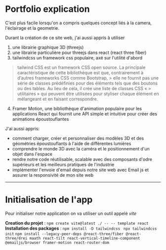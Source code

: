 # Portfolio explication

C'est plus facile lorsqu'on a compris quelques concept liés à la camera, l'éclairage et la geometrie.

Durant la création de ce site web, j'ai aussi appris à utiliser 
  1. une librairie graphique 3D (threejs)
  2. une librairie particulière pour threejs dans react (react three fiber)
  3. tailwindcss un framework css populaire, axé sur l'utilité d'abord
  
  > tailwind CSS est un framework CSS open source. La principale caractéristique de cette bibliothèque est que, contrairement à d’autres frameworks CSS comme Bootstrap,       > elle ne fournit pas une série de classes prédéfinies pour des éléments tels que des boutons ou des tables. Au lieu de cela, il crée une liste de classes CSS «             > utilitaires » qui peuvent être utilisées pour styliser chaque élément en mélangeant et en faisant correspondre.
      
  4. Framer Motion, une bibliothèque d'animation populaire pour les applications React qui fournit une API simple et intuitive pour créer des animations époustouflantes

  J'ai aussi appris:
  + comment charger, créer et personnaliser des modèles 3D et des géométries époustouflants à l'aide de différentes lumières
  +  comprendre le monde 3D avec la caméra et le positionnement d'un objet dans l'espace
  +  rendre notre code réutilisable, scalable avec des composants d'odre supérieurs et les meilleurs pratiques de l'industrie
  + implémenter l'envoie d'email depuis notre site web avec Email js et assurer la responsivité de mon site web

---

# Initialisation de l'app

Pour initialiser notre application on va utiliser un outil appelé *vite*

**Creation du projet** : `npm create vite@latest ./ -- -- template react`
**Installation des packages** : 
                                `npm install -D tailwindcss `
                                `npx tailwindcss init`
                                ```npm install --legacy-peer-deps @react-three/fiber @react-three/drei maath react-tilt react-vertical-timeline-component @emailjs/browser
                                framer-motion react-router-dom```

